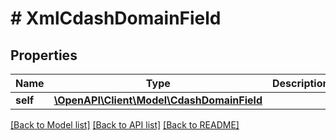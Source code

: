 # # XmlCdashDomainField

## Properties

Name | Type | Description | Notes
------------ | ------------- | ------------- | -------------
**self** | [**\OpenAPI\Client\Model\CdashDomainField**](CdashDomainField.md) |  | [optional]

[[Back to Model list]](../../README.md#models) [[Back to API list]](../../README.md#endpoints) [[Back to README]](../../README.md)
